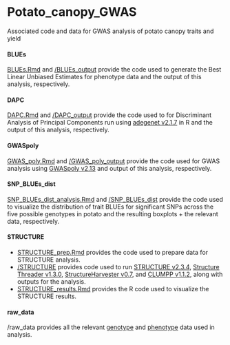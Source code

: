 # Potato_canopy_GWAS
Associated code and data for GWAS analysis of potato canopy traits and yield

#### BLUEs
[BLUEs.Rmd](https://github.com/JBosan/Potato_canopy_GWAS/blob/main/BLUEs.Rmd) and [/BLUEs_output](https://github.com/JBosan/Potato_canopy_GWAS/tree/main/BLUEs_output) provide the code used to generate the Best Linear Unbiased Estimates for phenotype
data and the output of this analysis, respectively.

#### DAPC
[DAPC.Rmd](https://github.com/JBosan/Potato_canopy_GWAS/blob/main/DAPC.Rmd) and [/DAPC_output](https://github.com/JBosan/Potato_canopy_GWAS/tree/main/DAPC_output) provide the code used to for Discriminant Analysis of Principal Components run using [adegenet v2.1.7](https://github.com/thibautjombart/adegenet) in R and the 
output of this analysis, respectively.

#### GWASpoly
[GWAS_poly.Rmd](https://github.com/JBosan/Potato_canopy_GWAS/blob/main/GWAS_poly.Rmd) and [/GWAS_poly_output](https://github.com/JBosan/Potato_canopy_GWAS/tree/main/GWAS_poly_output) provide the code used for GWAS analysis using [GWASpoly v2.13](https://github.com/jendelman/GWASpoly) and
output of this analysis, respectively.

#### SNP_BLUEs_dist
[SNP_BLUEs_dist_analysis.Rmd](https://github.com/JBosan/Potato_canopy_GWAS/blob/main/SNP_pheno_dist_analysis.Rmd) and [/SNP_BLUEs_dist](https://github.com/JBosan/Potato_canopy_GWAS/tree/main/SNP_pheno_dist) provide the code used to visualize the distribution of trait BLUEs for significant 
SNPs across the five possible genotypes in potato and the resulting boxplots + the relevant data, respectively.

#### STRUCTURE
 - [STRUCTURE_prep.Rmd](https://github.com/JBosan/Potato_canopy_GWAS/blob/main/STRUCTURE_prep.Rmd) provides the code used to prepare data for STRUCTURE analysis.
 - [/STRUCTURE](https://github.com/JBosan/Potato_canopy_GWAS/tree/main/STRUCTURE) provides code used to run [STRUCTURE v2.3.4](https://web.stanford.edu/group/pritchardlab/structure.html), [Structure Threader v1.3.0](https://github.com/StuntsPT/Structure_threader), [StructureHarvester v0.7](https://github.com/dentearl/structureHarvester), 
 and [CLUMPP v1.1.2](https://rosenberglab.stanford.edu/clumpp.html), along with outputs for the analysis.
 - [STRUCTURE_results.Rmd](https://github.com/JBosan/Potato_canopy_GWAS/blob/main/STRUCTURE_results.Rmd) provides the R code used to visualize the STRUCTURE results.

#### raw_data
/raw_data provides all the relevant [genotype](https://github.com/JBosan/Potato_canopy_GWAS/tree/main/raw_data/genotype) and [phenotype](https://github.com/JBosan/Potato_canopy_GWAS/tree/main/raw_data/phenotype) data used in analysis.
